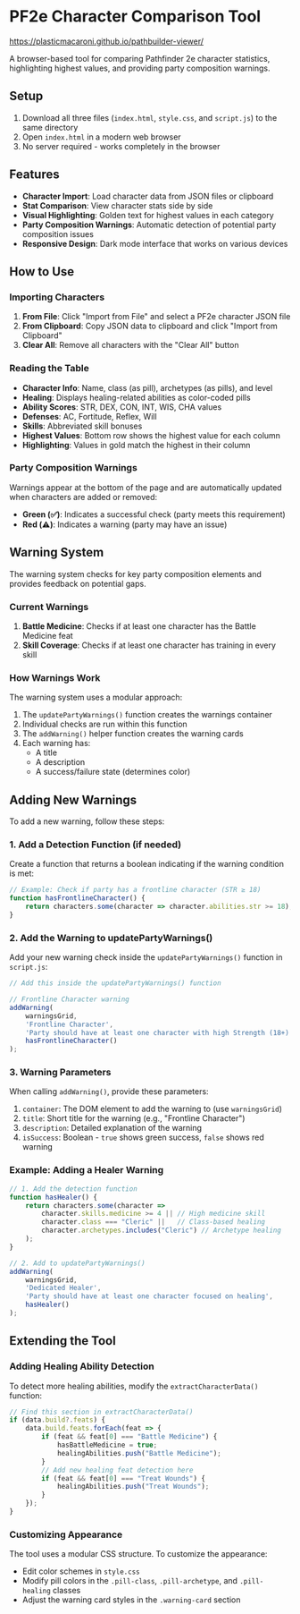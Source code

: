# PF2e Character Comparison Tool
https://plasticmacaroni.github.io/pathbuilder-viewer/

A browser-based tool for comparing Pathfinder 2e character statistics, highlighting highest values, and providing party composition warnings.

## Setup

1. Download all three files (`index.html`, `style.css`, and `script.js`) to the same directory
2. Open `index.html` in a modern web browser
3. No server required - works completely in the browser

## Features

- **Character Import**: Load character data from JSON files or clipboard
- **Stat Comparison**: View character stats side by side
- **Visual Highlighting**: Golden text for highest values in each category
- **Party Composition Warnings**: Automatic detection of potential party composition issues
- **Responsive Design**: Dark mode interface that works on various devices

## How to Use

### Importing Characters

1. **From File**: Click "Import from File" and select a PF2e character JSON file
2. **From Clipboard**: Copy JSON data to clipboard and click "Import from Clipboard"
3. **Clear All**: Remove all characters with the "Clear All" button

### Reading the Table

- **Character Info**: Name, class (as pill), archetypes (as pills), and level
- **Healing**: Displays healing-related abilities as color-coded pills
- **Ability Scores**: STR, DEX, CON, INT, WIS, CHA values
- **Defenses**: AC, Fortitude, Reflex, Will
- **Skills**: Abbreviated skill bonuses
- **Highest Values**: Bottom row shows the highest value for each column
- **Highlighting**: Values in gold match the highest in their column

### Party Composition Warnings

Warnings appear at the bottom of the page and are automatically updated when characters are added or removed:

- **Green (✅)**: Indicates a successful check (party meets this requirement)
- **Red (⚠️)**: Indicates a warning (party may have an issue)

## Warning System

The warning system checks for key party composition elements and provides feedback on potential gaps.

### Current Warnings

1. **Battle Medicine**: Checks if at least one character has the Battle Medicine feat
2. **Skill Coverage**: Checks if at least one character has training in every skill

### How Warnings Work

The warning system uses a modular approach:

1. The `updatePartyWarnings()` function creates the warnings container
2. Individual checks are run within this function 
3. The `addWarning()` helper function creates the warning cards
4. Each warning has:
   - A title
   - A description
   - A success/failure state (determines color)

## Adding New Warnings

To add a new warning, follow these steps:

### 1. Add a Detection Function (if needed)

Create a function that returns a boolean indicating if the warning condition is met:

```javascript
// Example: Check if party has a frontline character (STR ≥ 18)
function hasFrontlineCharacter() {
    return characters.some(character => character.abilities.str >= 18);
}
```

### 2. Add the Warning to updatePartyWarnings()

Add your new warning check inside the `updatePartyWarnings()` function in `script.js`:

```javascript
// Add this inside the updatePartyWarnings() function

// Frontline Character warning
addWarning(
    warningsGrid,
    'Frontline Character',
    'Party should have at least one character with high Strength (18+) for frontline combat',
    hasFrontlineCharacter()
);
```

### 3. Warning Parameters

When calling `addWarning()`, provide these parameters:

1. `container`: The DOM element to add the warning to (use `warningsGrid`)
2. `title`: Short title for the warning (e.g., "Frontline Character")
3. `description`: Detailed explanation of the warning
4. `isSuccess`: Boolean - `true` shows green success, `false` shows red warning

### Example: Adding a Healer Warning

```javascript
// 1. Add the detection function
function hasHealer() {
    return characters.some(character => 
        character.skills.medicine >= 4 || // High medicine skill
        character.class === "Cleric" ||   // Class-based healing
        character.archetypes.includes("Cleric") // Archetype healing
    );
}

// 2. Add to updatePartyWarnings()
addWarning(
    warningsGrid,
    'Dedicated Healer',
    'Party should have at least one character focused on healing',
    hasHealer()
);
```

## Extending the Tool

### Adding Healing Ability Detection

To detect more healing abilities, modify the `extractCharacterData()` function:

```javascript
// Find this section in extractCharacterData()
if (data.build?.feats) {
    data.build.feats.forEach(feat => {
        if (feat && feat[0] === "Battle Medicine") {
            hasBattleMedicine = true;
            healingAbilities.push("Battle Medicine");
        }
        // Add new healing feat detection here
        if (feat && feat[0] === "Treat Wounds") {
            healingAbilities.push("Treat Wounds");
        }
    });
}
```

### Customizing Appearance

The tool uses a modular CSS structure. To customize the appearance:

- Edit color schemes in `style.css`
- Modify pill colors in the `.pill-class`, `.pill-archetype`, and `.pill-healing` classes
- Adjust the warning card styles in the `.warning-card` section
